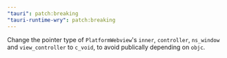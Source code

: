 ```yaml
---
"tauri": patch:breaking
"tauri-runtime-wry": patch:breaking
---
```


Change the pointer type of `PlatformWebview`'s `inner`, `controller`, `ns_window` and `view_controller` to `c_void`, to avoid publically depending on `objc`.
